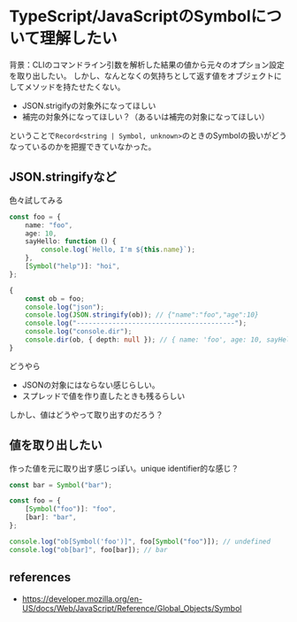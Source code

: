 # TypeScript/JavaScriptのSymbolについて理解したい

背景：CLIのコマンドライン引数を解析した結果の値から元々のオプション設定を取り出したい。
しかし、なんとなくの気持ちとして返す値をオブジェクトにしてメソッドを持たせたくない。

- JSON.strigifyの対象外になってほしい
- 補完の対象外になってほしい？（あるいは補完の対象になってほしい）

ということで`Record<string | Symbol, unknown>`のときのSymbolの扱いがどうなっているのかを把握できていなかった。

## JSON.stringifyなど

色々試してみる

```ts
const foo = {
    name: "foo",
    age: 10,
    sayHello: function () {
        console.log(`Hello, I'm ${this.name}`);
    },
    [Symbol("help")]: "hoi",
};

{
    const ob = foo;
    console.log("json");
    console.log(JSON.stringify(ob)); // {"name":"foo","age":10}
    console.log("----------------------------------------");
    console.log("console.dir");
    console.dir(ob, { depth: null }); // { name: 'foo', age: 10, sayHello: [Function (anonymous)], [Symbol(help)]: 'hoi' }
}
```

どうやら

- JSONの対象にはならない感じらしい。
- スプレッドで値を作り直したときも残るらしい

しかし、値はどうやって取り出すのだろう？

## 値を取り出したい

作った値を元に取り出す感じっぽい。unique identifier的な感じ？

```ts
const bar = Symbol("bar");

const foo = {
    [Symbol("foo")]: "foo",
    [bar]: "bar",
};

console.log("ob[Symbol('foo')]", foo[Symbol("foo")]); // undefined
console.log("ob[bar]", foo[bar]); // bar
```


## references

- https://developer.mozilla.org/en-US/docs/Web/JavaScript/Reference/Global_Objects/Symbol